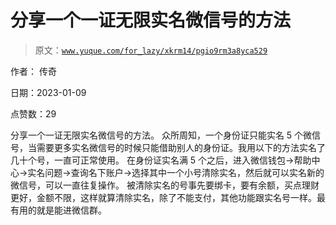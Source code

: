 # 分享一个一证无限实名微信号的方法

> 原文：[`www.yuque.com/for_lazy/xkrm14/pgio9rm3a8yca529`](https://www.yuque.com/for_lazy/xkrm14/pgio9rm3a8yca529)

作者： 传奇 

日期：2023-01-09 

点赞数：29 

分享一个一证无限实名微信号的方法。 众所周知，一个身份证只能实名 5 个微信号，当需要更多实名微信号的时候只能借助别人的身份证。我用以下的方法实名了 几十个号，一直可正常使用。 在身份证实名满 5 个之后，进入微信钱包→帮助中心→实名问题→查询名下账户→选择其中一个小号清除实名，然后就可以实名新的微信号，可以一直往复操作。 被清除实名的号事先要绑卡，要有余额，买点理财更好，金额不限，这样就算清除实名，除了不能支付，其他功能跟实名号一样。最有用的就是能进微信群。 

